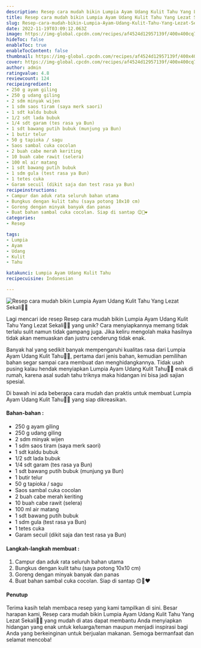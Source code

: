 ```yaml
---
description: Resep cara mudah bikin Lumpia Ayam Udang Kulit Tahu Yang Lezat Sekali"
title: Resep cara mudah bikin Lumpia Ayam Udang Kulit Tahu Yang Lezat Sekali
slug: Resep-cara-mudah-bikin-Lumpia-Ayam-Udang-Kulit-Tahu-Yang-Lezat-Sekali
date: 2022-11-19T03:09:12.063Z
image: https://img-global.cpcdn.com/recipes/af4524d12957139f/400x400cq70/photo.jpg
hideToc: false
enableToc: true
enableTocContent: false
thumbnail: https://img-global.cpcdn.com/recipes/af4524d12957139f/400x400cq70/photo.jpg
cover: https://img-global.cpcdn.com/recipes/af4524d12957139f/400x400cq70/photo.jpg
author: admin
ratingvalue: 4.8
reviewcount: 124
recipeingredient:
- 250 g ayam giling
- 250 g udang giling
- 2 sdm minyak wijen
- 1 sdm saos tiram (saya merk saori)
- 1 sdt kaldu bubuk
- 1/2 sdt lada bubuk
- 1/4 sdt garam (tes rasa ya Bun)
- 1 sdt bawang putih bubuk (munjung ya Bun)
- 1 butir telur
- 50 g tapioka / sagu
- Saos sambal cuka cocolan
- 2 buah cabe merah keriting
- 10 buah cabe rawit (selera)
- 100 ml air matang
- 1 sdt bawang putih bubuk
- 1 sdm gula (test rasa ya Bun)
- 1 tetes cuka
- Garam secuil (dikit saja dan test rasa ya Bun)
recipeinstructions:
- Campur dan aduk rata seluruh bahan utama
- Bungkus dengan kulit tahu (saya potong 10x10 cm)
- Goreng dengan minyak banyak dan panas
- Buat bahan sambal cuka cocolan. Siap di santap 😊🙏❤
categories:
- Resep

tags:
- Lumpia
- Ayam
- Udang
- Kulit
- Tahu

katakunci: Lumpia Ayam Udang Kulit Tahu
recipecuisine: Indonesian

---
```


![Resep cara mudah bikin Lumpia Ayam Udang Kulit Tahu Yang Lezat Sekali👩‍🍳](https://img-global.cpcdn.com/recipes/af4524d12957139f/400x400cq70/photo.jpg)

Lagi mencari ide resep Resep cara mudah bikin Lumpia Ayam Udang Kulit Tahu Yang Lezat Sekali👩‍🍳 yang unik? Cara menyiapkannya memang tidak terlalu sulit namun tidak gampang juga. Jika keliru mengolah maka hasilnya tidak akan memuaskan dan justru cenderung tidak enak.

Banyak hal yang sedikit banyak mempengaruhi kualitas rasa dari Lumpia Ayam Udang Kulit Tahu👩‍🍳, pertama dari jenis bahan, kemudian pemilihan bahan segar sampai cara membuat dan menghidangkannya. Tidak usah pusing kalau hendak menyiapkan Lumpia Ayam Udang Kulit Tahu👩‍🍳 enak di rumah, karena asal sudah tahu triknya maka hidangan ini bisa jadi sajian spesial.

Di bawah ini ada beberapa cara mudah dan praktis untuk membuat Lumpia Ayam Udang Kulit Tahu👩‍🍳 yang siap dikreasikan.

<!--inarticleads1-->

#### Bahan-bahan :

- 250 g ayam giling
- 250 g udang giling
- 2 sdm minyak wijen
- 1 sdm saos tiram (saya merk saori)
- 1 sdt kaldu bubuk
- 1/2 sdt lada bubuk
- 1/4 sdt garam (tes rasa ya Bun)
- 1 sdt bawang putih bubuk (munjung ya Bun)
- 1 butir telur
- 50 g tapioka / sagu
- Saos sambal cuka cocolan
- 2 buah cabe merah keriting
- 10 buah cabe rawit (selera)
- 100 ml air matang
- 1 sdt bawang putih bubuk
- 1 sdm gula (test rasa ya Bun)
- 1 tetes cuka
- Garam secuil (dikit saja dan test rasa ya Bun)

<!--inarticleads2-->

#### Langkah-langkah membuat :

1. Campur dan aduk rata seluruh bahan utama
1. Bungkus dengan kulit tahu (saya potong 10x10 cm)
1. Goreng dengan minyak banyak dan panas
1. Buat bahan sambal cuka cocolan. Siap di santap 😊🙏❤

#### Penutup

Terima kasih telah membaca resep yang kami tampilkan di sini. Besar harapan kami, Resep cara mudah bikin Lumpia Ayam Udang Kulit Tahu Yang Lezat Sekali👩‍🍳 yang mudah di atas dapat membantu Anda menyiapkan hidangan yang enak untuk keluarga/teman maupun menjadi inspirasi bagi Anda yang berkeinginan untuk berjualan makanan. Semoga bermanfaat dan selamat mencoba!